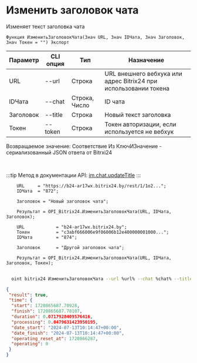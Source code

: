 ﻿---
sidebar_position: 7
---

# Изменить заголовок чата
 Изменяет текст заголовка чата



`Функция ИзменитьЗаголовокЧата(Знач URL, Знач IDЧата, Знач Заголовок, Знач Токен = "") Экспорт`

  | Параметр | CLI опция | Тип | Назначение |
  |-|-|-|-|
  | URL | --url | Строка | URL внешнего вебхука или адрес Bitrix24 при использовании токена |
  | IDЧата | --chat | Строка, Число | ID чата |
  | Заголовок | --title | Строка | Новый текст заголовка |
  | Токен | --token | Строка | Токен авторизации, если используется не вебхук |

  
  Возвращаемое значение:   Соответствие Из КлючИЗначение - сериализованный JSON ответа от Bitrxi24

<br/>

:::tip
Метод в документации API: [im.chat.updateTitle](https://dev.1c-bitrix.ru/learning/course/?COURSE_ID=93&LESSON_ID=12105)
:::
<br/>


```bsl title="Пример кода"
    URL     = "https://b24-ar17wx.bitrix24.by/rest/1/1o2...";
    IDЧата  = "872";

    Заголовок = "Новый заголовок чата";

    Результат = OPI_Bitrix24.ИзменитьЗаголовокЧата(URL, IDЧата, Заголовок);

    URL            = "b24-ar17wx.bitrix24.by";
    Токен          = "c3abf666006e9f06006b12e400000001000...";
    IDЧата         = "874";

    Заголовок      = "Другой заголовок чата";

    Результат = OPI_Bitrix24.ИзменитьЗаголовокЧата(URL, IDЧата, Заголовок, Токен);
```



```sh title="Пример команды CLI"
    
  oint bitrix24 ИзменитьЗаголовокЧата --url %url% --chat %chat% --title %title% --token %token%

```

```json title="Результат"
{
 "result": true,
 "time": {
  "start": 1720865687.70928,
  "finish": 1720865687.78107,
  "duration": 0.0717928409576416,
  "processing": 0.0479631423950195,
  "date_start": "2024-07-13T10:14:47+00:00",
  "date_finish": "2024-07-13T10:14:47+00:00",
  "operating_reset_at": 1720866287,
  "operating": 0
 }
}
```
